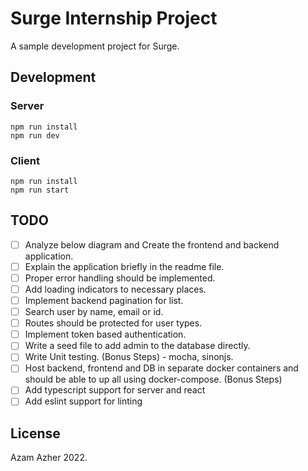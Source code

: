 # Surge Internship Project

A sample development project for Surge.

## Development

### Server

```
npm run install
npm run dev
```

### Client

```
npm run install
npm run start
```

## TODO

- [ ] Analyze below diagram and Create the frontend and backend application.
- [ ] Explain the application briefly in the readme file.
- [ ] Proper error handling should be implemented.
- [ ] Add loading indicators to necessary places.
- [ ] Implement backend pagination for list.
- [ ] Search user by name, email or id.
- [ ] Routes should be protected for user types.
- [ ] Implement token based authentication.
- [ ] Write a seed file to add admin to the database directly.
- [ ] Write Unit testing. (Bonus Steps) - mocha, sinonjs.
- [ ] Host backend, frontend and DB in separate docker containers and should be able to up all using docker-compose. (Bonus Steps)
- [ ] Add typescript support for server and react
- [ ] Add eslint support for linting

## License

Azam Azher 2022.